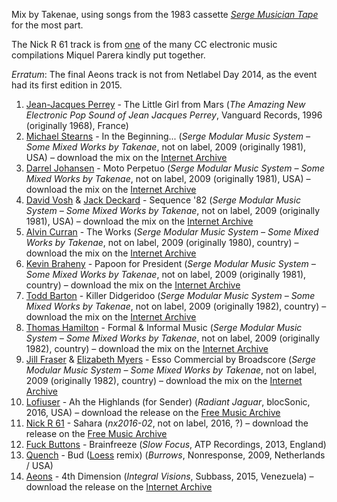 Mix by Takenae, using songs from the 1983 cassette _[Serge Musician Tape](http://musicbrainz.org/release/f8c04fa1-407e-4014-9837-fd087422fe97)_ for the most part.

The Nick R 61 track is from [one](http://freemusicarchive.org/music/Miquel_Parera/nx2016-02) of the many CC electronic music compilations Miquel Parera kindly put together.

_Erratum_: The final Aeons track is not from Netlabel Day 2014, as the event had its first edition in 2015.

1. [Jean-Jacques Perrey](http://musicbrainz.org/artist/49a5b367-9a25-43eb-a055-34803a5dce55) - The Little Girl from Mars (_The Amazing New Electronic Pop Sound of Jean Jacques Perrey_, Vanguard Records, 1996 (originally 1968), France)
1. [Michael Stearns](http://musicbrainz.org/artist/d85b8725-81eb-4ce0-81c3-daf5cf4cb7b7) - In the Beginning... (_Serge Modular Music System – Some Mixed Works by Takenae_, not on label, 2009 (originally 1981), USA) – download the mix on the [Internet Archive](https://archive.org/details/SergeModularMusicSystem-SomeMixedWorkByTakenae-2009)
1. [Darrel Johansen](http://musicbrainz.org/artist/eb6d1cd4-475b-40b6-847b-b2546fa5f586) - Moto Perpetuo (_Serge Modular Music System – Some Mixed Works by Takenae_, not on label, 2009 (originally 1981), USA) – download the mix on the [Internet Archive](https://archive.org/details/SergeModularMusicSystem-SomeMixedWorkByTakenae-2009)
1. [David Vosh](http://musicbrainz.org/artist/8e4ffc7a-35e1-42c0-9188-7b28f512bc59) & [Jack Deckard](http://musicbrainz.org/artist/0c5118f3-0a97-47cc-9fa0-8c27048716de) - Sequence '82 (_Serge Modular Music System – Some Mixed Works by Takenae_, not on label, 2009 (originally 1981), USA) – download the mix on the [Internet Archive](https://archive.org/details/SergeModularMusicSystem-SomeMixedWorkByTakenae-2009)
1. [Alvin Curran](http://musicbrainz.org/artist/89f96a18-5349-4c9b-a488-b8b33cbd84d3) - The Works (_Serge Modular Music System – Some Mixed Works by Takenae_, not on label, 2009 (originally 1980), country) – download the mix on the [Internet Archive](https://archive.org/details/SergeModularMusicSystem-SomeMixedWorkByTakenae-2009)
1. [Kevin Braheny](http://musicbrainz.org/artist/7a3e7518-f6af-4c26-9292-0ebda33486e4) - Papoon for President (_Serge Modular Music System – Some Mixed Works by Takenae_, not on label, 2009 (originally 1981), country) – download the mix on the [Internet Archive](https://archive.org/details/SergeModularMusicSystem-SomeMixedWorkByTakenae-2009)
1. [Todd Barton](http://musicbrainz.org/artist/95c6a666-d71b-4255-ac08-84ad1a677ce9) - Killer Didgeridoo (_Serge Modular Music System – Some Mixed Works by Takenae_, not on label, 2009 (originally 1982), country) – download the mix on the [Internet Archive](https://archive.org/details/SergeModularMusicSystem-SomeMixedWorkByTakenae-2009)
1. [Thomas Hamilton]() - Formal & Informal Music (_Serge Modular Music System – Some Mixed Works by Takenae_, not on label, 2009 (originally 1982), country) – download the mix on the [Internet Archive](https://archive.org/details/SergeModularMusicSystem-SomeMixedWorkByTakenae-2009)
1. [Jill Fraser](http://musicbrainz.org/artist/c08138b1-258d-45f0-963b-df95ff526451) & [Elizabeth Myers](http://musicbrainz.org/artist/aae495c9-15e1-437c-ab69-cd8a32c94a09) - Esso Commercial by Broadscore (_Serge Modular Music System – Some Mixed Works by Takenae_, not on label, 2009 (originally 1982), country) – download the mix on the [Internet Archive](https://archive.org/details/SergeModularMusicSystem-SomeMixedWorkByTakenae-2009)
1. [Lofiuser](http://musicbrainz.org/artist/cb348bae-d7ea-44bf-b6d2-6ce4f60d9c78) - Ah the Highlands (for Sender) (_Radiant Jaguar_, blocSonic, 2016, USA) – download the release on the [Free Music Archive]()
1. [Nick R 61](http://musicbrainz.org/artist/62670d89-cd30-427e-8040-d4bf13f2caf3) - Sahara (_nx2016-02_, not on label, 2016, ?) – download the release on the [Free Music Archive]()
1. [Fuck Buttons](http://musicbrainz.org/artist/f4640b20-b76b-40d3-9ffc-a38b6718b273) - Brainfreeze (_Slow Focus_, ATP Recordings, 2013, England)
1. [Quench](http://musicbrainz.org/artist/91790b6d-3b93-43f6-a77a-de410057b08c) - Bud ([Loess](http://musicbrainz.org/artist/98c65a03-f9a7-4d69-aa46-1637135ca6c3) remix) (_Burrows_, Nonresponse, 2009, Netherlands / USA)
1. [Aeons]() - 4th Dimension (_Integral Visions_, Subbass, 2015, Venezuela) – download the release on the [Internet Archive](https://archive.org/details/06MichaelBrcknerYgramul)